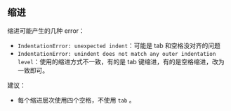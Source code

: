 

## 缩进


缩进可能产生的几种 error：


- `IndentationError: unexpected indent`：可能是 tab 和空格没对齐的问题
- `IndentationError: unindent does not match any outer indentation level`：使用的缩进方式不一致，有的是 tab 键缩进，有的是空格缩进，改为一致即可。

建议：

- 每个缩进层次使用四个空格，不使用 `tab` 。
